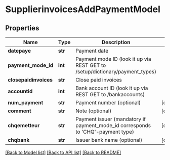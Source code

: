 # SupplierinvoicesAddPaymentModel

## Properties
Name | Type | Description | Notes
------------ | ------------- | ------------- | -------------
**datepaye** | **str** | Payment date | 
**payment_mode_id** | **int** | Payment mode ID (look it up via REST GET to /setup/dictionary/payment_types) | 
**closepaidinvoices** | **str** | Close paid invoices | 
**accountid** | **int** | Bank account ID (look it up via REST GET to /bankaccounts) | 
**num_payment** | **str** | Payment number (optional) | [optional] 
**comment** | **str** | Note (optional) | [optional] 
**chqemetteur** | **str** | Payment issuer (mandatory if payment_mode_id corresponds to &#x27;CHQ&#x27;-payment type) | [optional] 
**chqbank** | **str** | Issuer bank name (optional) | [optional] 

[[Back to Model list]](../README.md#documentation-for-models) [[Back to API list]](../README.md#documentation-for-api-endpoints) [[Back to README]](../README.md)

